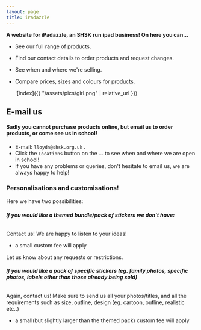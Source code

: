 ```yaml
---
layout: page
title: iPadazzle
---
```




 **A website for iPadazzle, an SHSK run ipad business! On here you can...**

* See our full range of products.
* Find our contact details to order products and request changes.
* See when and where we're selling.
* Compare prices, sizes and colours for products.

  ![index]({{ "/assets/pics/girl.png" | relative_url }})

## E-mail us

#### Sadly you cannot purchase products online, but email us to order products, or come see us in school!

* E-mail: `lloydn@shsk.org.uk` .
* Click the `Locations` button on the ... to see when and where we are open in school!
* If you have any problems or queries, don't hesitate to email us, we are always happy to help!

  
### Personalisations and customisations!

Here we have two possibilities:

###### **If you would like a themed bundle/pack of stickers we don't have:**

 Contact us! We are happy to listen to your ideas!
 - a small custom fee will apply

  Let us know about any requests or restrictions.

###### **If you would like a pack of specific stickers (eg. family photos, specific photos, labels other than those already being sold)**

  Again, contact us! Make sure to send us all your photos/titles, and all the requirements such as size, outline, design (eg. cartoon, outline, realistic etc..)
- a small(but slightly larger than the themed pack) custom fee will apply
